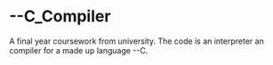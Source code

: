 # --C_Compiler
A final year coursework from university. The code is an interpreter an compiler for a made up language --C.
